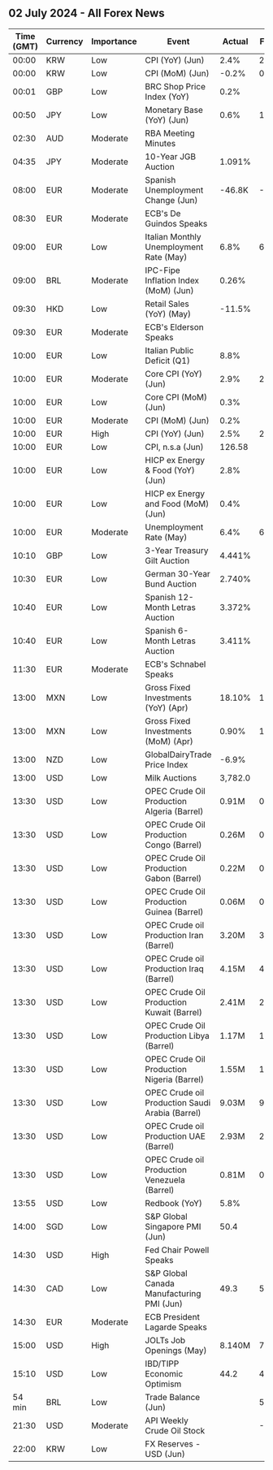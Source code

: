 ## 02 July 2024 - All Forex News

| Time (GMT) | Currency | Importance | Event | Actual | Forecast | Previous |
|------|----------|------------|-------|--------|----------|----------|
| 00:00 | KRW | Low | CPI (YoY) (Jun) | 2.4% | 2.7% | 2.7% |
| 00:00 | KRW | Low | CPI (MoM) (Jun) | -0.2% | 0.1% | 0.1% |
| 00:01 | GBP | Low | BRC Shop Price Index (YoY) | 0.2% |  | 0.6% |
| 00:50 | JPY | Low | Monetary Base (YoY) (Jun) | 0.6% | 1.0% | 0.9% |
| 02:30 | AUD | Moderate | RBA Meeting Minutes |  |  |  |
| 04:35 | JPY | Moderate | 10-Year JGB Auction | 1.091% |  | 1.048% |
| 08:00 | EUR | Moderate | Spanish Unemployment Change (Jun) | -46.8K | -50.9K | -58.7K |
| 08:30 | EUR | Moderate | ECB's De Guindos Speaks |  |  |  |
| 09:00 | EUR | Low | Italian Monthly Unemployment Rate (May) | 6.8% | 6.9% | 6.8% |
| 09:00 | BRL | Moderate | IPC-Fipe Inflation Index (MoM) (Jun) | 0.26% |  | 0.09% |
| 09:30 | HKD | Low | Retail Sales (YoY) (May) | -11.5% |  | -14.7% |
| 09:30 | EUR | Moderate | ECB's Elderson Speaks |  |  |  |
| 10:00 | EUR | Low | Italian Public Deficit (Q1) | 8.8% |  | 5.7% |
| 10:00 | EUR | Moderate | Core CPI (YoY) (Jun) | 2.9% | 2.8% | 2.9% |
| 10:00 | EUR | Low | Core CPI (MoM) (Jun) | 0.3% |  | 0.4% |
| 10:00 | EUR | Moderate | CPI (MoM) (Jun) | 0.2% |  | 0.2% |
| 10:00 | EUR | High | CPI (YoY) (Jun) | 2.5% | 2.5% | 2.6% |
| 10:00 | EUR | Low | CPI, n.s.a (Jun) | 126.58 |  | 126.31 |
| 10:00 | EUR | Low | HICP ex Energy & Food (YoY) (Jun) | 2.8% |  | 2.9% |
| 10:00 | EUR | Low | HICP ex Energy and Food (MoM) (Jun) | 0.4% |  | 0.4% |
| 10:00 | EUR | Moderate | Unemployment Rate (May) | 6.4% | 6.4% | 6.4% |
| 10:10 | GBP | Low | 3-Year Treasury Gilt Auction | 4.441% |  | 4.505% |
| 10:30 | EUR | Low | German 30-Year Bund Auction | 2.740% |  | 2.540% |
| 10:40 | EUR | Low | Spanish 12-Month Letras Auction | 3.372% |  | 3.407% |
| 10:40 | EUR | Low | Spanish 6-Month Letras Auction | 3.411% |  | 3.367% |
| 11:30 | EUR | Moderate | ECB's Schnabel Speaks |  |  |  |
| 13:00 | MXN | Low | Gross Fixed Investments (YoY) (Apr) | 18.10% | 17.70% | 3.00% |
| 13:00 | MXN | Low | Gross Fixed Investments (MoM) (Apr) | 0.90% | 1.20% | 0.80% |
| 13:00 | NZD | Low | GlobalDairyTrade Price Index | -6.9% |  | -0.5% |
| 13:00 | USD | Low | Milk Auctions | 3,782.0 |  | 3,893.0 |
| 13:30 | USD | Low | OPEC Crude Oil Production Algeria (Barrel) | 0.91M | 0.91M | 0.91M |
| 13:30 | USD | Low | OPEC Crude Oil Production Congo (Barrel) | 0.26M | 0.26M | 0.26M |
| 13:30 | USD | Low | OPEC Crude Oil Production Gabon (Barrel) | 0.22M | 0.22M | 0.22M |
| 13:30 | USD | Low | OPEC Crude Oil Production Guinea (Barrel) | 0.06M | 0.06M | 0.06M |
| 13:30 | USD | Low | OPEC Crude oil Production Iran (Barrel) | 3.20M | 3.20M | 3.20M |
| 13:30 | USD | Low | OPEC Crude oil Production Iraq (Barrel) | 4.15M | 4.15M | 4.15M |
| 13:30 | USD | Low | OPEC Crude Oil Production Kuwait (Barrel) | 2.41M | 2.41M | 2.41M |
| 13:30 | USD | Low | OPEC Crude Oil Production Libya (Barrel) | 1.17M | 1.17M | 1.17M |
| 13:30 | USD | Low | OPEC Crude Oil Production Nigeria (Barrel) | 1.55M | 1.55M | 1.55M |
| 13:30 | USD | Low | OPEC Crude oil Production Saudi Arabia (Barrel) | 9.03M | 9.03M | 9.03M |
| 13:30 | USD | Low | OPEC Crude oil Production UAE (Barrel) | 2.93M | 2.93M | 2.93M |
| 13:30 | USD | Low | OPEC Crude oil Production Venezuela (Barrel) | 0.81M | 0.81M | 0.81M |
| 13:55 | USD | Low | Redbook (YoY) | 5.8% |  | 5.3% |
| 14:00 | SGD | Low | S&P Global Singapore PMI (Jun) | 50.4 |  | 50.6 |
| 14:30 | USD | High | Fed Chair Powell Speaks |  |  |  |
| 14:30 | CAD | Low | S&P Global Canada Manufacturing PMI (Jun) | 49.3 | 50.2 | 49.3 |
| 14:30 | EUR | Moderate | ECB President Lagarde Speaks |  |  |  |
| 15:00 | USD | High | JOLTs Job Openings (May) | 8.140M | 7.960M | 7.919M |
| 15:10 | USD | Low | IBD/TIPP Economic Optimism | 44.2 | 41.2 | 40.5 |
| 54 min | BRL | Low | Trade Balance (Jun) |  | 5.80B | 8.53B |
| 21:30 | USD | Moderate | API Weekly Crude Oil Stock |  | -0.150M | 0.914M |
| 22:00 | KRW | Low | FX Reserves - USD (Jun) |  |  | 412.83B |
